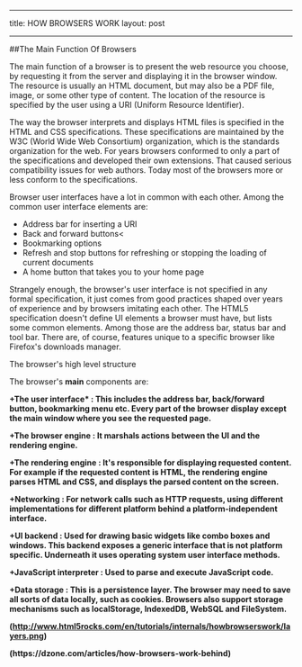 ___
title: HOW BROWSERS WORK
layout: post
___


##The Main Function Of Browsers


The main function of a browser is to present the web resource you choose, by requesting it from the server and displaying it in the browser window. The resource is usually an HTML document, but may also be a PDF file, image, or some other type of content. The location of the resource is specified by the user using a URI (Uniform Resource Identifier).

The way the browser interprets and displays HTML files is specified in the HTML and CSS specifications. These specifications are maintained by the W3C (World Wide Web Consortium) organization, which is the standards organization for the web. For years browsers conformed to only a part of the specifications and developed their own extensions. That caused serious compatibility issues for web authors. Today most of the browsers more or less conform to the specifications.

Browser user interfaces have a lot in common with each other. Among the common user interface elements are:

- Address bar for inserting a URI
- Back and forward buttons<
- Bookmarking options
- Refresh and stop buttons for refreshing or stopping the loading of current documents
- A home button that takes you to your home page

Strangely enough, the browser's user interface is not specified in any formal specification, it just comes from good practices shaped over years of experience and by browsers imitating each other. The HTML5 specification doesn't define UI elements a browser must have, but lists some common elements. Among those are the address bar, status bar and tool bar. There are, of course, features unique to a specific browser like Firefox's downloads manager.

The browser's high level structure

The browser's **main** components are:

<p><b>+The user interface* : This includes the address bar, back/forward button, bookmarking menu etc. Every part of the browser display except the main window where you see the requested page.</p>

<p><b>+The browser engine</b> : It marshals actions between the UI and the rendering engine.</p>

<p><b>+The rendering engine</b> : It's responsible for displaying requested content. For example if the requested content is HTML, the rendering engine parses HTML and CSS, and displays the parsed content on the screen.</p>

<p><b>+Networking</b> : For network calls such as HTTP requests, using different implementations for different platform behind a platform-independent interface.</p>

<p><b>+UI backend</b> : Used for drawing basic widgets like combo boxes and windows. This backend exposes a generic interface that is not platform specific. Underneath it uses operating system user interface methods.</p>

<p><b>+JavaScript interpreter</b> : Used to parse and execute JavaScript code.</p>

<p><b>+Data storage</b> : This is a persistence layer. The browser may need to save all sorts of data locally, such as cookies. Browsers also support storage mechanisms such as localStorage, IndexedDB, WebSQL and FileSystem.</p>

(http://www.html5rocks.com/en/tutorials/internals/howbrowserswork/layers.png)

<p>(https://dzone.com/articles/how-browsers-work-behind)</p>
